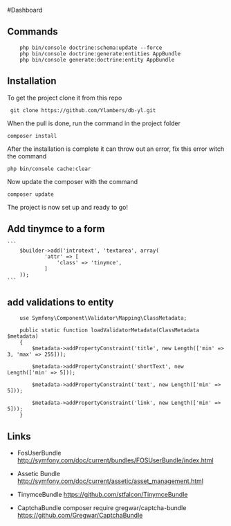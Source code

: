 #Dashboard


## Commands

```
    php bin/console doctrine:schema:update --force
    php bin/console doctrine:generate:entities AppBundle
    php bin/console generate:doctrine:entity AppBundle
```

## Installation

To get the project clone it from this repo

``` git clone https://github.com/Ylambers/db-yl.git```

When the pull is done, run the command in the project folder 

```composer install```

After the installation is complete it can throw out an error,
fix this error witch the command 

```php bin/console cache:clear```

Now update the composer with the command

``` composer update ```

The project is now set up and ready to go!

## Add tinymce to a form 
    ```
        $builder->add('introtext', 'textarea', array(
                'attr' => [
                    'class' => 'tinymce',
                ]
        ));
    ```


## add validations to entity
```
    use Symfony\Component\Validator\Mapping\ClassMetadata;

    public static function loadValidatorMetadata(ClassMetadata $metadata)
    {
        $metadata->addPropertyConstraint('title', new Length(['min' => 3, 'max' => 255]));

        $metadata->addPropertyConstraint('shortText', new Length(['min' => 5]));

        $metadata->addPropertyConstraint('text', new Length(['min' => 5]));

        $metadata->addPropertyConstraint('link', new Length(['min' => 5]));
    }
```

## Links
   * FosUserBundle
    http://symfony.com/doc/current/bundles/FOSUserBundle/index.html
    
   * Assetic Bundle
    http://symfony.com/doc/current/assetic/asset_management.html

   * TinymceBundle
    https://github.com/stfalcon/TinymceBundle
    
   * CaptchaBundle
    composer require gregwar/captcha-bundle
    https://github.com/Gregwar/CaptchaBundle
